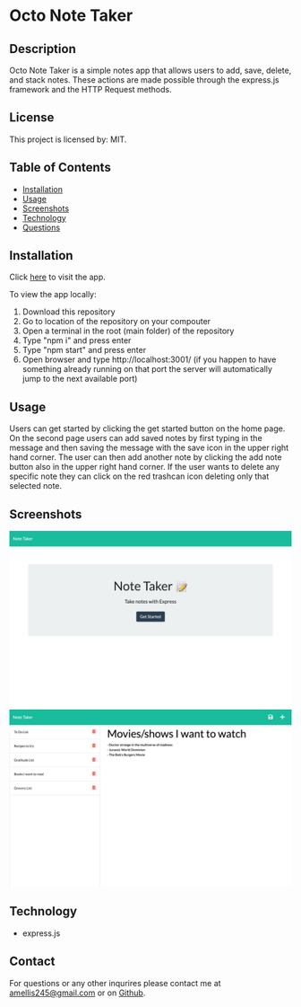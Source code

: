 # **Octo Note Taker**

## Description

Octo Note Taker is a simple notes app that allows users to add, save, delete, and stack notes. These actions are made possible through the express.js framework and the HTTP Request methods.

## License

This project is licensed by: MIT.

## Table of Contents

- [Installation](#installation)
- [Usage](#usage)
- [Screenshots](#screenshots)
- [Technology](#technology)
- [Questions](#questions)

## Installation

Click [here](https://octo-note-taker.herokuapp.com) to visit the app.

To view the app locally:

1. Download this repository
2. Go to location of the repository on your compouter
3. Open a terminal in the root (main folder) of the repository
4. Type "npm i" and press enter
5. Type "npm start" and press enter
6. Open browser and type http://localhost:3001/ (if you happen to have something already running on that port the server will automatically jump to the next available port)

## Usage

Users can get started by clicking the get started button on the home page. On the second page users can add saved notes by first typing in the message and then saving the message with the save icon in the upper right hand corner. The user can then add another note by clicking the add note button also in the upper right hand corner.
If the user wants to delete any specific note they can click on the red trashcan icon deleting only that selected note.

## Screenshots

![alt text](./Assets/octo-note-taker.herokuapp.com_.png)
![alt text](./Assets/octo-note-taker.herokuapp.com_notes.png)

## Technology

- express.js

## Contact

For questions or any other inqurires please contact me at amellis245@gmail.com
or on [Github](https://www.github.com/aellis07).
